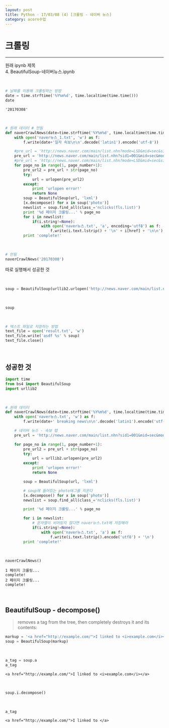 ```yaml
---
layout: post
title: Python - 17/03/08 (4) [크롤링 - 네이버 뉴스]
category: acorn수업
---
```


# 크롤링

---

원래 ipynb 제목  
4. BeautifulSoup-네이버뉴스.ipynb  

<br>

```python
# 날짜를 이용해 크롤링하는 방법
date = time.strftime('%Y%m%d', time.localtime(time.time()))
date
```




    '20170308'


<br>

```python
# 원래 데이터 # 안됨
def naverCrawlNews(date=time.strftime('%Y%m%d', time.localtime(time.time())), page_number=2):
    with open('naver뉴스_1.txt', 'w') as f:
        f.write(date+'일자 속보\n\n'.decode('latin1').encode('utf-8'))

    #pre_url = 'http://news.naver.com/main/list.nhn?mode=LSD&mid=sec&sid1=001%date=' + str(date) + '&page='
    pre_url = 'http://news.naver.com/main/list.nhn?sid1=001&mid=sec&mode=LSD&date=' + str(date) + '&page='
    #pre_url = 'http://news.naver.com/main/list.nhn?mode=LSD&mid=sec&sid1=001' + '&page='
    for page_no in range(1, page_number+1):
        pre_url2 = pre_url + str(page_no)
        try:
            url = urlopen(pre_url2)
        except:
            print 'urlopen error!'
            return None
        soup = BeautifulSoup(url, 'lxml')
        [x.decompose() for x in soup('photo')]
        newslist = soup.find_all(class_='nclicks(fls.list)')
        print '%d 페이지 크롤링...' % page_no
        for i in newslist:
            if(i.string!=None):
                with open('naver뉴스.txt', 'a', encoding='utf8') as f:
                    f.write(i.text.lstrip() + '\n' + i[href] + '\n\n')
        print 'complete!'
```

<br>

```python
# 안됨
naverCrawlNews('20170308')
```

따로 실행해서 성공한 것

<br>

```python
soup = BeautifulSoup(urllib2.urlopen('http://news.naver.com/main/list.nhn?sid1=001&mid=sec&mode=LSD&date=20170308&page=2'), 'lxml')
```

<br>

```python
soup
```

<br>

```python
# 텍스트 파일로 저장하는 방법
text_file = open('result.txt', 'w')
text_file.write('asdf %s' % soup)
text_file.close()
```

<br>

## 성공한 것


```python
import time
from bs4 import BeautifulSoup
import urllib2
```

<br>

```python
# 원래 데이터
def naverCrawlNews(date=time.strftime('%Y%m%d', time.localtime(time.time())), page_number=2):
    with open('naver뉴스.txt', 'w') as f:
        f.write(date+' breaking news\n\n'.decode('latin1').encode('utf-8'))

    # 네이버 뉴스 - 속보 탭
    pre_url = 'http://news.naver.com/main/list.nhn?sid1=001&mid=sec&mode=LSD&date=' + str(date) + '&page='

    for page_no in range(1, page_number+1):
        pre_url2 = pre_url + str(page_no)
        try:
            url = urllib2.urlopen(pre_url2)
        except:
            print 'urlopen error!'
            return None

        soup = BeautifulSoup(url, 'lxml')

        # soup에 들어있는 photo태그를 지운다
        [x.decompose() for x in soup('photo')]
        newslist = soup.find_all(class_='nclicks(fls.list)')

        print '%d 페이지 크롤링...' % page_no

        for i in newslist:
            # 문자열이 비어있지 않다면 naver뉴스.txt에 저장해라
            if(i.string!=None):
                with open('naver뉴스.txt', 'a') as f:
                    f.write(i.text.lstrip().encode('utf8') + '\n')
        print 'complete!'
```

<br>

```python
naverCrawlNews()
```

    1 페이지 크롤링...
    complete!
    2 페이지 크롤링...
    complete!

<br>

## BeautifulSoup - decompose()
>removes a tag from the tree, then completely destroys it and its contents:  


```python
markup = '<a href="http://example.com/">I linked to <i>example.com</i></a>'
soup = BeautifulSoup(markup)
```

<br>

```python
a_tag = soup.a
a_tag
```




    <a href="http://example.com/">I linked to <i>example.com</i></a>


<br>

```python
soup.i.decompose()
```

<br>

```python
a_tag
```




    <a href="http://example.com/">I linked to </a>
